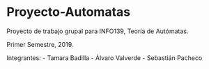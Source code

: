 # Proyecto-Automatas
Proyecto de trabajo grupal para INFO139, Teoría de Autómatas.

Primer Semestre, 2019.

Integrantes:
	- Tamara Badilla
	- Álvaro Valverde
	- Sebastián Pacheco
